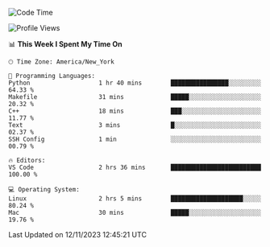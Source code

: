 <!--START_SECTION:waka-->
![Code Time](http://img.shields.io/badge/Code%20Time-596%20hrs%2021%20mins-blue)

![Profile Views](http://img.shields.io/badge/Profile%20Views-0-blue)

📊 **This Week I Spent My Time On** 

```text
🕑︎ Time Zone: America/New_York

💬 Programming Languages: 
Python                   1 hr 40 mins        ████████████████░░░░░░░░░   64.33 % 
Makefile                 31 mins             █████░░░░░░░░░░░░░░░░░░░░   20.32 % 
C++                      18 mins             ███░░░░░░░░░░░░░░░░░░░░░░   11.77 % 
Text                     3 mins              █░░░░░░░░░░░░░░░░░░░░░░░░   02.37 % 
SSH Config               1 min               ░░░░░░░░░░░░░░░░░░░░░░░░░   00.79 % 

🔥 Editors: 
VS Code                  2 hrs 36 mins       █████████████████████████   100.00 % 

💻 Operating System: 
Linux                    2 hrs 5 mins        ████████████████████░░░░░   80.24 % 
Mac                      30 mins             █████░░░░░░░░░░░░░░░░░░░░   19.76 % 
```


 Last Updated on 12/11/2023 12:45:21 UTC
<!--END_SECTION:waka-->
